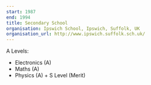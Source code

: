 ```yaml
---
start: 1987
end: 1994
title: Secondary School
organisation: Ipswich School, Ipswich, Suffolk, UK
organisation_url: http://www.ipswich.suffolk.sch.uk/
---
```

A Levels: 

 * Electronics (A)
 * Maths (A)
 * Physics (A) + S Level (Merit)
